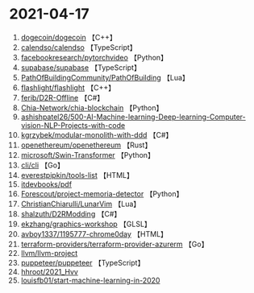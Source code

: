 # 2021-04-17

1. [dogecoin/dogecoin](https://github.com/dogecoin/dogecoin) 【C++】
2. [calendso/calendso](https://github.com/calendso/calendso) 【TypeScript】
3. [facebookresearch/pytorchvideo](https://github.com/facebookresearch/pytorchvideo) 【Python】
4. [supabase/supabase](https://github.com/supabase/supabase) 【TypeScript】
5. [PathOfBuildingCommunity/PathOfBuilding](https://github.com/PathOfBuildingCommunity/PathOfBuilding) 【Lua】
6. [flashlight/flashlight](https://github.com/flashlight/flashlight) 【C++】
7. [ferib/D2R-Offline](https://github.com/ferib/D2R-Offline) 【C#】
8. [Chia-Network/chia-blockchain](https://github.com/Chia-Network/chia-blockchain) 【Python】
9. [ashishpatel26/500-AI-Machine-learning-Deep-learning-Computer-vision-NLP-Projects-with-code](https://github.com/ashishpatel26/500-AI-Machine-learning-Deep-learning-Computer-vision-NLP-Projects-with-code) 
10. [kgrzybek/modular-monolith-with-ddd](https://github.com/kgrzybek/modular-monolith-with-ddd) 【C#】
11. [openethereum/openethereum](https://github.com/openethereum/openethereum) 【Rust】
12. [microsoft/Swin-Transformer](https://github.com/microsoft/Swin-Transformer) 【Python】
13. [cli/cli](https://github.com/cli/cli) 【Go】
14. [everestpipkin/tools-list](https://github.com/everestpipkin/tools-list) 【HTML】
15. [itdevbooks/pdf](https://github.com/itdevbooks/pdf) 
16. [Forescout/project-memoria-detector](https://github.com/Forescout/project-memoria-detector) 【Python】
17. [ChristianChiarulli/LunarVim](https://github.com/ChristianChiarulli/LunarVim) 【Lua】
18. [shalzuth/D2RModding](https://github.com/shalzuth/D2RModding) 【C#】
19. [ekzhang/graphics-workshop](https://github.com/ekzhang/graphics-workshop) 【GLSL】
20. [avboy1337/1195777-chrome0day](https://github.com/avboy1337/1195777-chrome0day) 【HTML】
21. [terraform-providers/terraform-provider-azurerm](https://github.com/terraform-providers/terraform-provider-azurerm) 【Go】
22. [llvm/llvm-project](https://github.com/llvm/llvm-project) 
23. [puppeteer/puppeteer](https://github.com/puppeteer/puppeteer) 【TypeScript】
24. [hhroot/2021_Hvv](https://github.com/hhroot/2021_Hvv) 
25. [louisfb01/start-machine-learning-in-2020](https://github.com/louisfb01/start-machine-learning-in-2020) 
